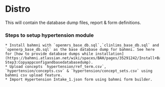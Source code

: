 # Distro
This will contain the database dump files, report &amp; form definitions.

### Steps to setup hypertension module
	* Install bahmni with `openmrs_base_db.sql`,`clinlims_base_db.sql` and `openerp_base_db.sql` as the base database dump for bahmni. See here for [how to provide database dumps while installation](https://bahmni.atlassian.net/wiki/spaces/BAH/pages/35291242/Install+Bahmni+on+CentOS+Advanced+Installation+Options#InstallBahmnionCentOS(AdvancedInstallationOptions)-Step3:Copyappconfigandbasedatabasedump).
	* Upload concepts `hypertension/ref_term.csv`, `hypertension/concepts.csv` & `hypertension/concept_sets.csv` using bahmni csv upload feature.
	* Import Hypertension Intake_1.json form using bahmni form builder.
